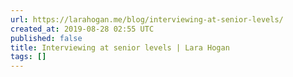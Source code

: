 ```yaml
---
url: https://larahogan.me/blog/interviewing-at-senior-levels/
created_at: 2019-08-28 02:55 UTC
published: false
title: Interviewing at senior levels | Lara Hogan
tags: []
---
```



